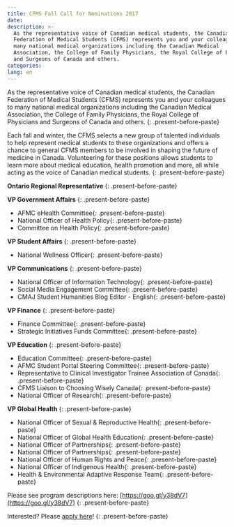 ```yaml
---
title: CFMS Fall Call for Nominations 2017
date:
description: >-
  As the representative voice of Canadian medical students, the Canadian
  Federation of Medical Students (CFMS) represents you and your colleagues to
  many national medical organizations including the Canadian Medical
  Association, the College of Family Physicians, the Royal College of Physicians
  and Surgeons of Canada and others.
categories:
lang: en
---
```



As the representative voice of Canadian medical students, the Canadian Federation of Medical Students (CFMS) represents you and your colleagues to many national medical organizations including the Canadian Medical Association, the College of Family Physicians, the Royal College of Physicians and Surgeons of Canada and others.
{: .present-before-paste}

Each fall and winter, the CFMS selects a new group of talented individuals to help represent medical students to these organizations and offers a chance to general CFMS members to be involved in shaping the future of medicine in Canada. Volunteering for these positions allows students to learn more about medical education, health promotion and more, all while acting as the voice of Canadian medical students.
{: .present-before-paste}

**Ontario Regional Representative**
{: .present-before-paste}

**VP Government Affairs**
{: .present-before-paste}

* AFMC eHealth Committee{: .present-before-paste}
* National Officer of Health Policy{: .present-before-paste}
* Committee on Health Policy{: .present-before-paste}

**VP Student Affairs**
{: .present-before-paste}

* National Wellness Officer{: .present-before-paste}

**VP Communications**
{: .present-before-paste}

* National Officer of Information Technology{: .present-before-paste}
* Social Media Engagement Committee{: .present-before-paste}
* CMAJ Student Humanities Blog Editor - English{: .present-before-paste}

**VP Finance**
{: .present-before-paste}

* Finance Committee{: .present-before-paste}
* Strategic Initiatives Funds Committee{: .present-before-paste}

**VP Education**
{: .present-before-paste}

* Education Committee{: .present-before-paste}
* AFMC Student Portal Steering Committee{: .present-before-paste}
* Representative to Clinical Investigator Trainee Association of Canada{: .present-before-paste}
* CFMS Liaison to Choosing Wisely Canada{: .present-before-paste}
* National Officer of Research{: .present-before-paste}

**VP Global Health**
{: .present-before-paste}

* National Officer of Sexual & Reproductive Health{: .present-before-paste}
* National Officer of Global Health Education{: .present-before-paste}
* National Officer of Partnerships{: .present-before-paste}
* National Officer of Partnerships{: .present-before-paste}
* National Officer of Human Rights and Peace{: .present-before-paste}
* National Officer of Indigenous Health{: .present-before-paste}
* Health & Environmental Adaptive Response Team{: .present-before-paste}

Please see program descriptions here: [https://goo.gl/y38dV7](https://goo.gl/y38dV7)
{: .present-before-paste}

Interested? Please [apply here](https://docs.google.com/forms/d/e/1FAIpQLSeTVf6bVaHgje-_P94Qnc2cf3IvxhBo0Q9btbqQJ7UPmt00Nw/viewform)!
{: .present-before-paste}